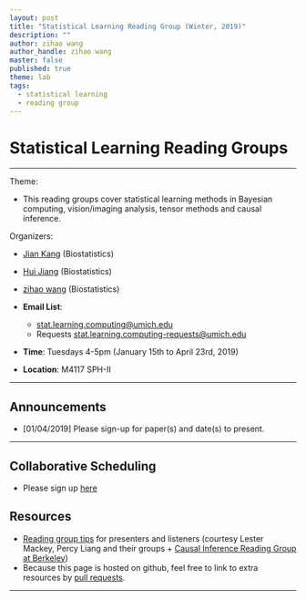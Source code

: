 ```yaml
---
layout: post
title: "Statistical Learning Reading Group (Winter, 2019)"
description: ""
author: zihao wang
author_handle: zihao wang
master: false
published: true
theme: lab
tags: 
  - statistical learning
  - reading group
---
```


# Statistical Learning Reading Groups
------

Theme:

* This reading groups cover statistical learning methods in Bayesian computing, vision/imaging analysis, tensor methods and causal inference.


Organizers:

* [Jian Kang](http://www-personal.umich.edu/~jiankang/) (Biostatistics)
* [Hui Jiang](http://www-personal.umich.edu/~jianghui/) (Biostatistics)
* [zihao wang](http://drzihao.wang) (Biostatistics)

* **Email List**: 
	+  [stat.learning.computing@umich.edu](stat.learning.computing@umich.edu)
	+ Requests [stat.learning.computing-requests@umich.edu](stat.learning.computing-requests@umich.edu)
* **Time**: Tuesdays 4-5pm (January 15th to April 23rd, 2019)
* **Location**: M4117 SPH-II

------

## Announcements

* [01/04/2019] Please sign-up for paper(s) and date(s) to present. 

------

## Collaborative Scheduling
* Please sign up [here](https://docs.google.com/document/d/1Iaef_wRsualPdM5OP7voPBvubW7pkX3vZKH67acuX2I/edit)



## Resources

* [Reading group tips](https://docs.google.com/document/d/1KqtfhKbePLfSsJ-_hR6kBditC0uMSo0BXAZP5Mm_hPw/edit#heading=h.s31i45kkxhoj) for presenters and listeners (courtesy Lester Mackey, Percy Liang and their groups + [Causal Inference Reading Group at Berkeley](https://www.stat.berkeley.edu/~wfithian/reading-group/causal-group.html))
*  Because this page is hosted on github, feel free to link to extra resources by [pull requests](https://github.com/zihaowang/zihaowang.github.io/blob/master/teaching/_posts/2018-10-08-statistical_learning_reading_group.md).

------




